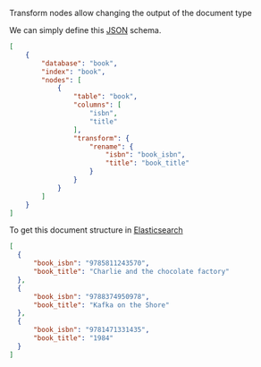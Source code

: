 Transform nodes allow changing the output of the document type


We can simply define this [JSON](https://jsonapi.org) schema.

```JSON
[
    {
        "database": "book",
        "index": "book",
        "nodes": [
            {
                "table": "book",
                "columns": [
                    "isbn",
                    "title"
                ],
                "transform": {
                    "rename": {
                        "isbn": "book_isbn",
                        "title": "book_title"
                    }
                }
            }
        ]
    }
]
```

To get this document structure in [Elasticsearch](https://www.elastic.co/products/elastic-stack)

```JSON
[
  {
      "book_isbn": "9785811243570",
      "book_title": "Charlie and the chocolate factory"
  },
  {
      "book_isbn": "9788374950978",
      "book_title": "Kafka on the Shore"
  },
  {
      "book_isbn": "9781471331435",
      "book_title": "1984"
  }
]
```


